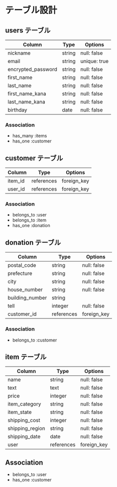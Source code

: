 # テーブル設計

##  users テーブル

| Column             | Type     | Options     |
| ------------------ | -------- | ----------- |
| nickname           | string   | null: false |
| email              | string   | unique: true|
| encrypted_password | string   | null: false |
| first_name         | string   | null: false |
| last_name          | string   | null: false |
| first_name_kana    | string   | null: false |
| last_name_kana     | string   | null: false |
| birthday           | date     | null: false |

### Association

- has_many  :items
- has_one   :customer

## customer テーブル

| Column   | Type       | Options     |
| -------- | ---------- | ------------|
| item_id  | references | foreign_key |
| user_id  | references | foreign_key |

### Association

- belongs_to :user
- belongs_to :item
- has_one   :donation

## donation テーブル

| Column          | Type       | Options     |
| --------------- | ---------- | ------------|
| postal_code      | string     | null: false |
| prefecture      | string     | null: false |
| city            | string     | null: false |
| house_number    | string     | null: false |
| building_number | string     |             |
| tell            | integer    | null: false |
| customer_id     | references | foreign_key |

### Association

- belongs_to :customer

## item テーブル

| Column          | Type       | Options     |
| --------------- | ---------- | ------------|
| name            | string     | null: false |
| text            | text       | null: false |
| price           | integer    | null: false |
| item_category   | string     | null: false |
| item_state      | string     | null: false |
| shipping_cost   | integer    | null: false |
| shipping_region | string     | null: false |
| shipping_date   | date       | null: false |
| user            | references | foreign_key |

## Association

- belongs_to :user
- has_one :customer
